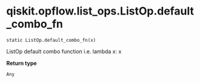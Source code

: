 # qiskit.opflow\.list\_ops.ListOp.default\_combo\_fn

`static ListOp.default_combo_fn(x)`

ListOp default combo function i.e. lambda x: x

**Return type**

`Any`
